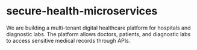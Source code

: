 # secure-health-microservices
We are building a multi-tenant digital healthcare platform for hospitals and diagnostic labs. The platform allows doctors, patients, and diagnostic labs to access sensitive medical records through APIs.
